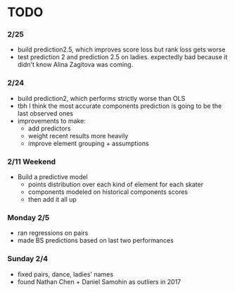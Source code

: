 TODO
====

### 2/25
* build prediction2.5, which improves score loss but rank loss gets worse
* test prediction 2 and prediction 2.5 on ladies. expectedly bad because
  it didn't know Alina Zagitova was coming.

### 2/24
* build prediction2, which performs strictly worse than OLS
* tbh I think the most accurate components prediction is going to be the last
  observed ones
* improvements to make:
    * add predictors
    * weight recent results more heavily
    * improve element grouping + assumptions

### 2/11 Weekend
* Build a predictive model
  * points distribution over each kind of element for each skater
  * components modeled on historical components scores
  * then add it all up

### Monday 2/5
* ran regressions on pairs
* made BS predictions based on last two performances

### Sunday 2/4
* fixed pairs, dance, ladies' names
* found Nathan Chen + Daniel Samohin as outliers in 2017